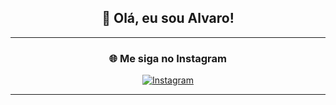 
<div align="center">

## 👋 Olá, eu sou Alvaro!



---

### 🌐 Me siga no Instagram

[![Instagram](https://img.shields.io/badge/Instagram-E4405F?style=for-the-badge&logo=instagram&logoColor=white)](https://www.instagram.com/https_alvim/)

---


</div>
